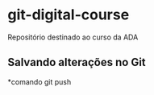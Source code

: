 # git-digital-course
Repositório destinado ao curso da ADA

## Salvando alterações no Git

*comando git push